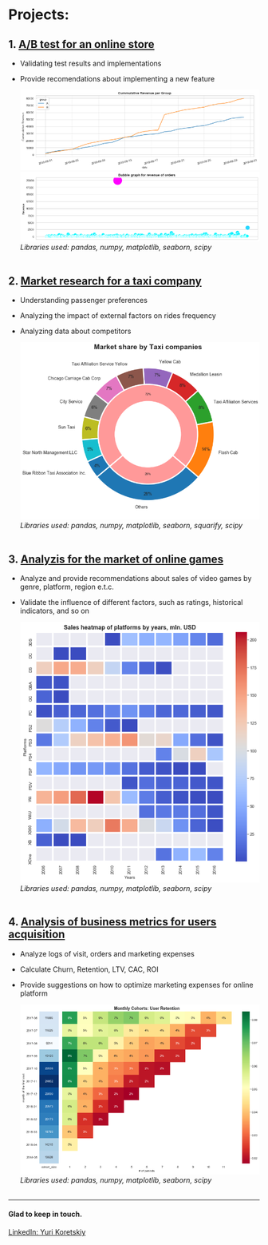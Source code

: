 # Projects:



## 1. [A/B test for an online store](https://github.com/yurikoretskiy/ab_test_online_shop)
   - Validating test results and implementations
   - Provide recomendations about implementing a new feature<br>
   
     ![](/images/cum_rev_group.png)<br>
     ![](/images/bubble_revenue.png)<br>
     *Libraries used: pandas, numpy, matplotlib, seaborn, scipy*<br><br>
    
## 2. [Market research for a taxi company](https://github.com/yurikoretskiy/taxi_market_research)
   - Understanding passenger preferences 
   - Analyzing the impact of external factors on rides frequency
   - Analyzing data about competitors<br>
   
     ![](/images/taxi_share.png)<br> 
     *Libraries used: pandas, numpy, matplotlib, seaborn, squarify, scipy*<br><br>
    
## 3. [Analyzis for the market of online games](https://github.com/yurikoretskiy/games_market_research)
   - Analyze and provide recommendations about sales of video games by genre, platform, region e.t.c.
   - Validate the influence of different factors, such as ratings, historical indicators, and so on<br>
   
     ![](/images/heatmap.png)<br>
     *Libraries used: pandas, numpy, matplotlib, seaborn, scipy*<br><br>

## 4. [Analysis of business metrics for users acquisition](https://github.com/yurikoretskiy/cohort_business_metrics)
   - Analyze logs of visit, orders and marketing expenses
   - Calculate Churn, Retention, LTV, CAC, ROI
   - Provide suggestions on how to optimize marketing expenses for online platform<br>
   
     ![](/images/user_retention.png)<br>
     *Libraries used: pandas, numpy, matplotlib, seaborn, scipy*<br><br>


***
#### Glad to keep in touch.
[LinkedIn: Yuri Koretskiy](https://www.linkedin.com/in/yurikoretskiy/)

